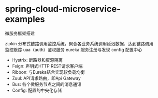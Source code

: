 # spring-cloud-microservice-examples
微服务框架搭建


zipkin  分布式链路调用监控系统，聚合各业务系统调用延迟数据，达到链路调用监控跟踪
uaa（auth）鉴权服务
eureka 服务注册与发现
config 配置中心

 -  Hystrix: 断路器和资源隔离 
 -  Feign: 声明式HTTP REST请求客户端
 -  Ribbon: 与Eureka结合实现软负载均衡
 -  Zuul: API请求路由，即Api Gateway
 -  Bus: 各个微服务节点之间的消息通讯
 -  Config: 配置的中央化存储
